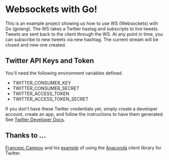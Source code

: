 # Websockets with Go!
This is an example project showing us how to use WS (Websockets) with Go (golang). The WS takes a Twitter hastag and subscripts to live tweets. Tweets are sent back to the client through the WS. At any point in time, you can subscribe to new tweets via new hashtag. The current stream will be closed and new one created.

## Twitter API Keys and Token
You'll need the following environment variables defined. 

* TWITTER_CONSUMER_KEY
* TWITTER_CONSUMER_SECRET
* TWITTER_ACCESS_TOKEN
* TWITTER_ACCESS_TOKEN_SECRET

If you don't have these Twitter credentials yet, simply create a developer account, create an app, and follow the instructions to have them generated. See [Twitter Developer Docs](https://dev.twitter.com/rest/public).

## Thanks to ...
[Francesc Campoy](https://github.com/campoy) and his [example](https://github.com/campoy/justforfunc/tree/master/14-twitterbot) of using the [Anaconda](https://github.com/ChimeraCoder/anaconda) client library for Twitter.